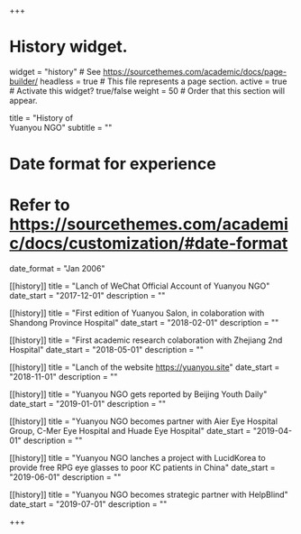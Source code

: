 +++
# History widget.
widget = "history"  # See https://sourcethemes.com/academic/docs/page-builder/
headless = true  # This file represents a page section.
active = true  # Activate this widget? true/false
weight = 50  # Order that this section will appear.

title = "History of <br> Yuanyou NGO"
subtitle = ""

# Date format for experience
#   Refer to https://sourcethemes.com/academic/docs/customization/#date-format
date_format = "Jan 2006"


[[history]]
  title = "Lanch of WeChat Official Account of Yuanyou NGO"
  date_start = "2017-12-01"
  description = ""

[[history]]
  title = "First edition of Yuanyou Salon, in colaboration with Shandong Province Hospital"
  date_start = "2018-02-01"
  description = ""  

[[history]]
  title = "First academic research colaboration with Zhejiang 2nd Hospital"
  date_start = "2018-05-01"
  description = ""  

[[history]]
  title = "Lanch of the website https://yuanyou.site"
  date_start = "2018-11-01"
  description = ""  

[[history]]
  title = "Yuanyou NGO gets reported by Beijing Youth Daily"
  date_start = "2019-01-01"
  description = ""

[[history]]
  title = "Yuanyou NGO becomes partner with Aier Eye Hospital Group, C-Mer Eye Hospital and Huade Eye Hospital"
  date_start = "2019-04-01"
  description = ""
    
[[history]]
  title = "Yuanyou NGO lanches a project with LucidKorea to provide free RPG eye glasses to poor KC patients in China"
  date_start = "2019-06-01"
  description = "" 
  
[[history]]
  title = "Yuanyou NGO becomes strategic partner with HelpBlind"
  date_start = "2019-07-01"
  description = ""   
  
  
+++
